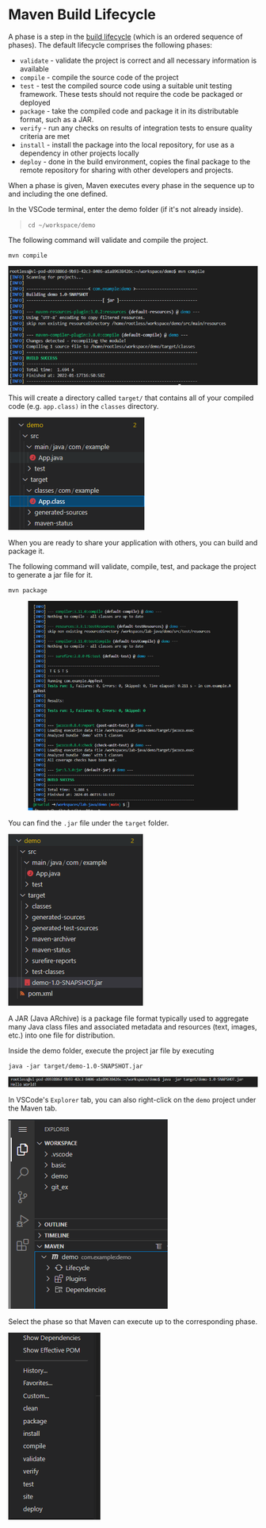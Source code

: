 # Maven Build Lifecycle

A phase is a step in the [build lifecycle](https://maven.apache.org/guides/introduction/introduction-to-the-lifecycle.html) (which is an ordered sequence of phases). The default lifecycle comprises the following phases:

* `validate` - validate the project is correct and all necessary information is available
* `compile` - compile the source code of the project
* `test` - test the compiled source code using a suitable unit testing framework. These tests should not require the code be packaged or deployed
* `package` - take the compiled code and package it in its distributable format, such as a JAR.
* `verify` - run any checks on results of integration tests to ensure quality criteria are met
* `install` - install the package into the local repository, for use as a dependency in other projects locally
* `deploy` - done in the build environment, copies the final package to the remote repository for sharing with other developers and projects.

When a phase is given, Maven executes every phase in the sequence up to and including the one defined.

In the VSCode terminal, enter the demo folder (if it's not already inside).

> `cd ~/workspace/demo`

The following command will validate and compile the project.

```
mvn compile
```

<div align="left">

<img src=".gitbook/assets/image (77).png" alt="">

</div>

This will create a directory called `target/` that contains all of your compiled code (e.g. `app.class)` in the `classes` directory.&#x20;

![](<.gitbook/assets/image (111).png>)

When you are ready to share your application with others, you can build and package it.

The following command will validate, compile, test, and package the project to generate a jar file for it.

```
mvn package
```

<div align="left">

<figure><img src=".gitbook/assets/image (41).png" alt=""><figcaption></figcaption></figure>

</div>

You can find the `.jar` file under the `target` folder.

![](<.gitbook/assets/image (57).png>)

A JAR (Java ARchive) is a package file format typically used to aggregate many Java class files and associated metadata and resources (text, images, etc.) into one file for distribution.&#x20;

Inside the demo folder, execute the project jar file by executing

```
java -jar target/demo-1.0-SNAPSHOT.jar 
```

<div align="left">

<img src=".gitbook/assets/image (108).png" alt="">

</div>

In VSCode's `Explorer` tab, you can also right-click on the `demo` project under the Maven tab.&#x20;

![](<.gitbook/assets/image (49).png>)

Select the phase so that Maven can execute up to the corresponding phase.

<div align="left">

<img src=".gitbook/assets/image (132).png" alt="">

</div>
